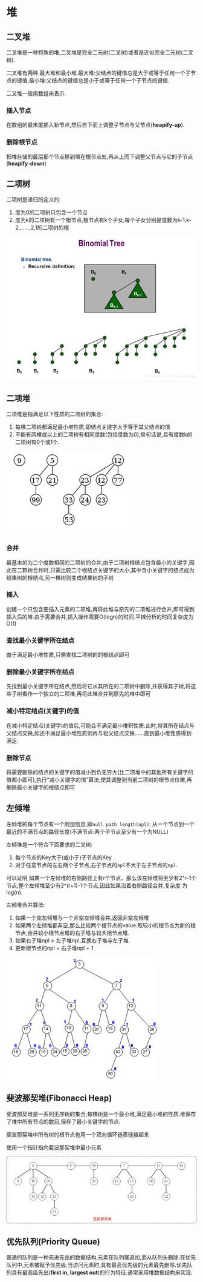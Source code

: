 # 堆

## 二叉堆

二叉堆是一种特殊的堆,二叉堆是完全二元树(二叉树)或者是近似完全二元树(二叉树).

二叉堆有两种.最大堆和最小堆.最大堆:父结点的键值总是大于或等于任何一个子节点的键值,最小堆:父结点的键值总是小于或等于任何一个子节点的键值.

二叉堆一般用数组来表示.

### 插入节点

在数组的最末尾插入新节点,然后自下而上调整子节点与父节点(**heapify-up**).

### 删除根节点

把堆存储的最后那个节点移到填在根节点处,再从上而下调整父节点与它的子节点(**heapify-down**)

## 二项树

二项树是递归的定义的:

1. 度为0的二项树只包含一个节点
2. 度为k的二项树有一个根节点,根节点有k个子女,每个子女分别是度数为k-1,k-2,……,2,1的二项树的根

![BinomialTree](img/BinomialTree.jpg)

## 二项堆

二项堆是指满足以下性质的二项树的集合:

1. 每棵二项树都满足最小堆性质,即结点关键字大于等于其父结点的值
2. 不能有两棵或以上的二项树有相同度数(包括度数为0),换句话说,具有度数k的二项树有0个或1个.

![BinomialHeap](img/BinomialHeap.jpg)

### 合并

最基本的为二个度数相同的二项树的合并,由于二项树根结点包含最小的关键字,因此在二颗树合并时,只需比较二个根结点关键字的大小,其中含小关键字的结点成为结果树的根结点,另一棵树则变成结果树的子树

### 插入

创建一个只包含要插入元素的二项堆,再将此堆与原先的二项堆进行合并,即可得到插入后的堆.由于需要合并,插入操作需要O(logn)的时间.平摊分析的时间复杂度为O(1)

### 查找最小关键字所在结点

由于满足最小堆性质,只需查找二项树的的根结点即可

### 删除最小关键字所在结点

先找到最小关键字所在结点,然后将它从其所在的二项树中删除,并获得其子树,将这些子树看作一个独立的二项堆,再将此堆合并到原先的堆中即可

### 减小特定结点(关键字)的值

在减小特定结点(关键字)的值后,可能会不满足最小堆积性质.此时,将其所在结点与父结点交换,如还不满足最小堆性质则再与祖父结点交换……直到最小堆性质得到满足.

### 删除节点

将需要删除的结点的关键字的值减小到负无穷大(比二项堆中的其他所有关键字的值都小即可),执行“减小关键字的值”算法,使其调整到当前二项树的根节点位置,再删除最小关键字的根结点即可

## 左倾堆

左倾堆的每个节点有一个附加信息,即`null path length(npl)`: 从一个节点到一个最近的不满节点的路径长度(不满节点:两个子节点至少有一个为NULL)

左倾堆是一个符合下面要求的二叉树:

1. 每个节点的Key大于(或小于)子节点的Key
2. 对于任意节点的左右两个子节点,右子节点的`npl`不大于左子节点的`npl`.

可以证明 如果一个左倾堆的右侧路径上有r个节点，那么该左倾堆将至少有2^r-1个节点,整个左倾堆至少有2^(r+1)-1个节点,因此如果沿着右侧路径合并,复杂度
为log(n).

左倾堆合并算法:

1. 如果一个空左倾堆与一个非空左倾堆合并,返回非空左倾堆
2. 如果两个左倾堆都非空,那么比较两个根节点的value.取较小的根节点为新的根节点,合并较小根节点堆的右子堆与较大根节点堆.
3. 如果右子堆npl > 左子堆npl,互换右子堆与左子堆.
4. 更新根节点的npl = 右子堆npl + 1

![LeftistTree](img/LeftistTree.png)

## 斐波那契堆(Fibonacci Heap)

斐波那契堆是一系列无序树的集合,每棵树是一个最小堆,满足最小堆的性质.堆保存了堆中所有节点的数目,保存了最小关键字的节点.

斐波那契堆中所有树的根节点也用一个双向循环链表链接起来

使用一个指针指向斐波那契堆中最小元素

![FibonacciHeap](img/FibonacciHeap.jpg)

## 优先队列(Priority Queue)

普通的队列是一种先进先出的数据结构,元素在队列尾追加,而从队列头删除.在优先队列中,元素被赋予优先级.当访问元素时,具有最高优先级的元素最先删除.优先队列具有最高级先出(**first in, largest out**)的行为特征.通常采用堆数据结构来实现.